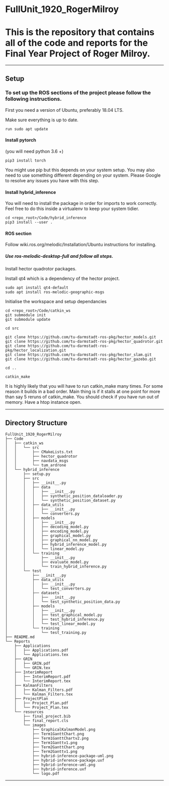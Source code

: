 # FullUnit_1920_RogerMilroy

# This is the repository that contains all of the code and reports for the Final Year Project of Roger Milroy.

---


## Setup
### To set up the ROS sections of the project please follow the following instructions.

First you need a version of Ubuntu, preferably 18.04 LTS.

Make sure everything is up to date.

    run sudo apt update

#### Install pytorch
(you will need python 3.6 +)

    pip3 install torch  
    
You might use pip but this depends on your system setup.
You may also need to use something different depending on your system. Please Google to resolve any issues you have with this step.

#### Install hybrid_inference

You will need to install the package in order for imports to work correctly.
Feel free to do this inside a virtualenv to keep your system tidier.

    cd <repo_root>/Code/hybrid_inference
    pip3 install --user .

#### ROS section

Follow wiki.ros.org/melodic/Installation/Ubuntu instructions for installing.
##### Use ros-melodic-desktop-full and follow all steps.

Install hector quadrotor packages.

Install qt4 which is a dependency of the hector project.

    sudo apt install qt4-default
    sudo apt install ros-melodic-geographic-msgs

Initialise the workspace and setup dependancies

    cd <repo_root>/Code/catkin_ws
    git submodule init
    git submodule update

    cd src

    git clone https://github.com/tu-darmstadt-ros-pkg/hector_models.git
    git clone https://github.com/tu-darmstadt-ros-pkg/hector_quadrotor.git
    git clone https://github.com/tu-darmstadt-ros-pkg/hector_localization.git
    git clone https://github.com/tu-darmstadt-ros-pkg/hector_slam.git
    git clone https://github.com/tu-darmstadt-ros-pkg/hector_gazebo.git

    cd ..

    catkin_make

It is highly likely that you will have to run catkin_make many times.
For some reason it builds in a bad order. Main thing is if it stalls at one point for more than say 5 reruns of catkin_make. You should check if you have run out of memory. Have a htop instance open.

---

## Directory Structure
```
FullUnit_1920_RogerMilroy
├── Code
│   ├── catkin_ws
│   │   └── src
│   │       ├── CMakeLists.txt
│   │       ├── hector_quadrotor
│   │       ├── navdata_msgs
│   │       └── tum_ardrone
│   └── hybrid_inference
│       ├── setup.py
│       ├── src
│       │   ├── __init__.py
│       │   ├── data
│       │   │   ├── __init__.py
│       │   │   ├── synthetic_position_dataloader.py
│       │   │   └── synthetic_position_dataset.py
│       │   ├── data_utils
│       │   │   ├── __init__.py
│       │   │   └── converters.py
│       │   ├── models
│       │   │   ├── __init__.py
│       │   │   ├── decoding_model.py
│       │   │   ├── encoding_model.py
│       │   │   ├── graphical_model.py
│       │   │   ├── graphical_nn_model.py
│       │   │   ├── hybrid_inference_model.py
│       │   │   └── linear_model.py
│       │   └── training
│       │       ├── __init__.py
│       │       ├── evaluate_model.py
│       │       └── train_hybrid_inference.py
│       └── test
│           ├── __init__.py
│           ├── data_utils
│           │   ├── __init__.py
│           │   └── test_converters.py
│           ├── datasets
│           │   ├── __init__.py
│           │   └── test_synthetic_position_data.py
│           ├── models
│           │   ├── __init__.py
│           │   ├── test_graphical_model.py
│           │   ├── test_hybrid_inference.py
│           │   └── test_linear_model.py
│           └── training
│               └── test_training.py
├── README.md
└── Reports
    ├── Applications
    │   ├── Applications.pdf
    │   └── Applications.tex
    ├── GRIN
    │   ├── GRIN.pdf
    │   └── GRIN.tex
    ├── InterimReport
    │   ├── InterimReport.pdf
    │   └── InterimReport.tex
    ├── KalmanFilters
    │   ├── Kalman_Filters.pdf
    │   └── Kalman_Filters.tex
    ├── ProjectPlan
    │   ├── Project_Plan.pdf
    │   └── Project_Plan.tex
    └── resources
        ├── final_project.bib
        ├── final_report.cls
        └── images
            ├── GraphicalKalmanModel.png
            ├── Term1GanttChart.png
            ├── Term1GanttChartv2.png
            ├── Term1Ganttv1.png
            ├── Term2GanttChart.png
            ├── Term2Ganttv1.png
            ├── hybrid-inference-package-uml.png
            ├── hybrid-inference-package.uxf
            ├── hybrid-inference-uml.png
            ├── hybrid-inference.uxf
            └── logo.pdf
```

---
